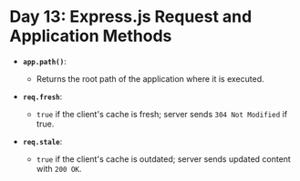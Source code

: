 # Day 13: Express.js Request and Application Methods

- **`app.path()`**:
  - Returns the root path of the application where it is executed.

- **`req.fresh`**:
  - `true` if the client's cache is fresh; server sends `304 Not Modified` if true.

- **`req.stale`**:
  - `true` if the client's cache is outdated; server sends updated content with `200 OK`.